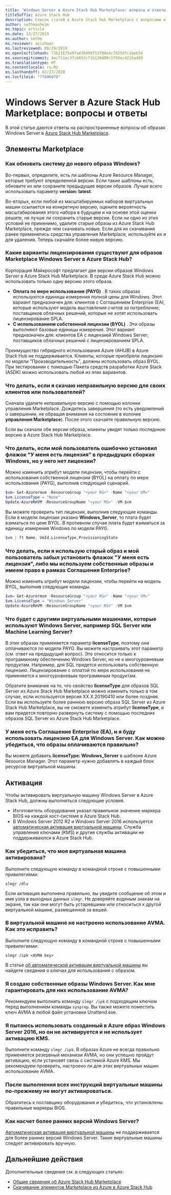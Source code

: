 ```yaml
---
title: 'Windows Server в Azure Stack Hub Marketplace: вопросы и ответы'
titleSuffix: Azure Stack Hub
description: Список статей в Azure Stack Hub Marketplace с вопросами и ответами по Windows Server.
author: sethmanheim
ms.topic: article
ms.date: 12/27/2019
ms.author: sethm
ms.reviewer: avishwan
ms.lastreviewed: 08/29/2019
ms.openlocfilehash: 72b21675e97a436499f53f00e4c7d25dfc1beb54
ms.sourcegitcommit: 4ac711ec37c6653c71b126d09c1f93ec4215a489
ms.translationtype: HT
ms.contentlocale: ru-RU
ms.lasthandoff: 02/27/2020
ms.locfileid: "77696079"
---
```

# <a name="windows-server-in-azure-stack-hub-marketplace-faq"></a>Windows Server в Azure Stack Hub Marketplace: вопросы и ответы

В этой статье даются ответы на распространенные вопросы об образах Windows Server в [Azure Stack Hub Marketplace](azure-stack-marketplace.md).

## <a name="marketplace-items"></a>Элементы Marketplace

### <a name="how-do-i-update-to-a-newer-windows-image"></a>Как обновить систему до нового образа Windows?

Во-первых, определите, есть ли шаблоны Azure Resource Manager, которые требуют определенной версии. Если такие шаблоны есть, обновите их или сохраните предыдущие версии образов. Лучше всего использовать параметр **version: latest**.

Во-вторых, если любой из масштабируемых наборов виртуальных машин ссылается на конкретную версию, оцените вероятность масштабирования этого набора в будущем и на основе этой оценки решите, не лучше ли сохранить старые версии. Если ни одно из этих условий не применимо, удалите старые образы из Azure Stack Hub Marketplace, прежде чем скачивать новые. Если для их скачивания ранее применялись средства управления Marketplace, используйте их и для удаления. Теперь скачайте более новую версию.

### <a name="what-are-the-licensing-options-for-windows-server-marketplace-images-on-azure-stack-hub"></a>Какие варианты лицензирования существуют для образов Marketplace Windows Server в Azure Stack Hub?

Корпорация Майкрософт предлагает две версии образов Windows Server в Azure Stack Hub Marketplace. В среде Azure Stack Hub можно использовать только одну версию этого образа.  

- **Оплата по мере использования (PAYG)** . В таких образах используются единицы измерения полной цены для Windows.
   Этот вариант предназначен для: клиентов с Соглашением Enterprise (EA), которые используют *модель выставления счетов за потребление*; поставщиков облачных решений, которые не хотят использовать лицензирование SPLA.
- **С использованием собственной лицензии (BYOL)** . Эти образы выполняют базовые единицы измерения.
   Этот вариант предназначен для: клиентов EA с лицензией Windows Server; поставщиков облачных решений с лицензированием SPLA.

Преимущество гибридного использования Azure (AHUB) в Azure Stack Hub не поддерживается. Клиенты, которые приобрели лицензию по модели "Производительность", должны использовать образ BYOL. При тестировании с помощью Пакета средств разработки Azure Stack (ASDK) можно использовать любой из этих вариантов.

### <a name="what-if-i-downloaded-the-wrong-version-to-offer-my-tenantsusers"></a>Что делать, если я скачаю неправильную версию для своих клиентов или пользователей?

Сначала удалите неправильную версию с помощью колонки управления Marketplace. Дождитесь завершения (то есть уведомлений о завершении, не обращая внимания на состояние в колонке **управления Marketplace**). После этого скачайте правильную версию.

Если вы скачали обе версии образа, клиенты увидят только последнюю версию в Azure Stack Hub Marketplace.

### <a name="what-if-my-user-incorrectly-checked-the-i-have-a-license-box-in-previous-windows-builds-and-they-dont-have-a-license"></a>Что делать, если мой пользователь ошибочно установил флажок "У меня есть лицензия" в предыдущих сборках Windows, но у него нет лицензии?

Можно изменить атрибут модели лицензии, чтобы перейти с использования собственной лицензии (BYOL) на оплату по мере использования (PAYG), выполнив следующий сценарий.

```powershell
$vm= Get-Azurermvm -ResourceGroup "<your RG>" -Name "<your VM>"
$vm.LicenseType = "None"
Update-AzureRmVM -ResourceGroupName "<your RG>" -VM $vm
```

Вы можете проверить тип лицензии, выполнив следующие команды. Если в модели лицензии указано **Windows_Server**, то плата будет взиматься по цене BYOL. В противном случае плата будет взиматься за единицу измерения Windows по модели PAYG.

```powershell
$vm | ft Name, VmId,LicenseType,ProvisioningState
```

### <a name="what-if-i-have-an-older-image-and-my-user-forgot-to-check-the-i-have-a-license-box-or-we-use-our-own-images-and-we-do-have-enterprise-agreement-entitlement"></a>Что делать, если я использую старый образ и мой пользователь забыл установить флажок "У меня есть лицензия", либо мы используем собственные образы и имеем право в рамках Соглашения Enterprise?

Можно изменить атрибут модели лицензии, чтобы перейти на модель BYOL, выполнив следующие команды.

```powershell
$vm= Get-Azurermvm -ResourceGroup "<your RG>" -Name "<your VM>"
$vm.LicenseType = "Windows_Server"
Update-AzureRmVM -ResourceGroupName "<your RG>" -VM $vm
```

### <a name="what-about-other-vms-that-use-windows-server-such-as-sql-or-machine-learning-server"></a>Что будет с другими виртуальными машинами, которые используют Windows Server, например SQL Server или Machine Learning Server?

В этих образах применяется параметр **licenseType**, поэтому они оплачиваются по модели PAYG. Вы можете настраивать этот параметр (см. ответ на предыдущий вопрос). Это относится только к программному обеспечению Windows Server, но не к многоуровневым продуктам. Например, для SQL придется использовать собственную лицензию. Лицензирование с оплатой по мере использования не применяется к многоуровневым программным продуктам.

Обратите внимание на то, что свойство **licenseType** для образов SQL Server из Azure Stack Hub Marketplace можно изменить только в том случае, если используется версия XX.X.20190410 или более поздняя. Если вы используете более раннюю версию образа SQL Server из Azure Stack Hub Marketplace, вы не сможете изменить атрибут **licenseType**, и вам придется повторно развернуть систему с помощью последних образов SQL Server из Azure Stack Hub Marketplace.

### <a name="i-have-an-enterprise-agreement-ea-and-will-be-using-my-ea-windows-server-license-how-do-i-make-sure-images-are-billed-correctly"></a>У меня есть Соглашение Enterprise (EA), и я буду использовать лицензию EA для Windows Server. Как можно убедиться, что образы оплачиваются правильно?

Вы можете добавить **licenseType: Windows_Server** в шаблоне Azure Resource Manager. Этот параметр нужно добавлять в каждый блок ресурсов виртуальной машины.

## <a name="activation"></a>Активация

Чтобы активировать виртуальную машину Windows Server в Azure Stack Hub, должны выполняться следующие условия.

- Изготовитель оборудования указал правильное значение маркера BIOS на каждой хост-системе в Azure Stack Hub.
- В Windows Server 2012 R2 и Windows Server 2016 используется [автоматическая активация виртуальной машины](/previous-versions/windows/it-pro/windows-server-2012-R2-and-2012/dn303421(v=ws.11)). Служба управления ключами (KMS) и другие службы активации не поддерживаются в Azure Stack Hub.

### <a name="how-can-i-verify-that-my-vm-is-activated"></a>Как убедиться, что моя виртуальная машина активирована?

Выполните следующую команду в командной строке с повышенными привилегиями:

```shell
slmgr /dlv
```

Если активация выполнена правильно, вы увидите сообщение об этом и имя узла в выходных данных `slmgr`. Не доверяйте водяным знакам на экране, так как они могут быть устаревшими или относиться к другой виртуальной машине, размещенной за вашей.

### <a name="my-vm-isnt-set-up-to-use-avma-how-can-i-fix-it"></a>В виртуальной машине не настроено использование AVMA. Как это исправить?

Выполните следующую команду в командной строке с повышенными привилегиями:

```shell
slmgr /ipk <AVMA key>
```

В статье [об автоматической активации виртуальной машины](/previous-versions/windows/it-pro/windows-server-2012-R2-and-2012/dn303421(v=ws.11)) вы найдете сведения о ключах для использования с образом.

### <a name="i-create-my-own-windows-server-images-how-can-i-make-sure-they-use-avma"></a>Я создаю собственные образы Windows Server. Как мне гарантировать для них использование AVMA?

Рекомендуем выполнить команду `slmgr /ipk` с подходящим ключом перед выполнением команды `sysprep`. Вы также можете поместить ключ AVMA в любой файл установки Unattend.exe.

### <a name="i-am-trying-to-use-my-windows-server-2016-image-created-on-azure-and-its-not-activating-or-using-kms-activation"></a>Я пытаюсь использовать созданный в Azure образ Windows Server 2016, но он не активируется и не использует активацию KMS.

Выполните команду `slmgr /ipk`. В образах Azure не всегда правильно применяется резервный механизм AVMA, но они успешно пройдут активацию, если установят связь с системой Azure KMS. Мы рекомендуем проверить, настроено ли для этих виртуальных машин использование AVMA.

### <a name="i-have-performed-all-of-these-steps-but-my-vms-are-still-not-activating"></a>После выполнения всех инструкций виртуальные машины по-прежнему не могут активироваться.

Обратитесь к поставщику оборудования и убедитесь, что установлены правильные маркеры BIOS.

### <a name="what-about-earlier-versions-of-windows-server"></a>Как насчет более ранних версий Windows Server?

[Автоматическая активация виртуальной машины](/previous-versions/windows/it-pro/windows-server-2012-R2-and-2012/dn303421(v=ws.11)) не поддерживается для более ранних версий Windows Server. Такие виртуальные машины следует активировать вручную.

## <a name="next-steps"></a>Дальнейшие действия

Дополнительные сведения см. в следующих статьях:

- [Общие сведения об Azure Stack Hub Marketplace](azure-stack-marketplace.md)
- [Скачивание элементов Marketplace из Azure в Azure Stack Hub](azure-stack-download-azure-marketplace-item.md)
